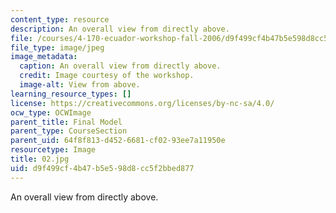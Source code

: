 ```yaml
---
content_type: resource
description: An overall view from directly above.
file: /courses/4-170-ecuador-workshop-fall-2006/d9f499cf4b47b5e598d8cc5f2bbed877_02.jpg
file_type: image/jpeg
image_metadata:
  caption: An overall view from directly above.
  credit: Image courtesy of the workshop.
  image-alt: View from above.
learning_resource_types: []
license: https://creativecommons.org/licenses/by-nc-sa/4.0/
ocw_type: OCWImage
parent_title: Final Model
parent_type: CourseSection
parent_uid: 64f8f813-d452-6681-cf02-93ee7a11950e
resourcetype: Image
title: 02.jpg
uid: d9f499cf-4b47-b5e5-98d8-cc5f2bbed877
---
```

An overall view from directly above.